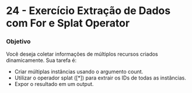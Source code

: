 
# 24 - Exercício Extração de Dados com For e Splat Operator

### Objetivo
Você deseja coletar informações de múltiplos recursos criados dinamicamente.
Sua tarefa é:

- Criar múltiplas instâncias usando o argumento count.
- Utilizar o operador splat ([*]) para extrair os IDs de todas as instâncias.
- Expor o resultado em um output.